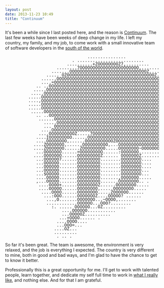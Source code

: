 ```yaml
---
layout: post
date: 2013-11-23 10:49
title: "Continuum"
---
```


It's been a while since I last posted here, and the reason is [Continuum][].
The last few weeks have been weeks of deep change in my life.  I left my
country, my family, and my job, to come work with a small innovative team of
software developers in the [south of the world][].

[Continuum]: http://continuumhq.co
[south of the world]: https://en.wikipedia.org/wiki/Chile

<pre style="line-height:12px">
                                ...............
                          . ..........................
                        ..........+ZOOOOOOOOZ7,.........
                    ........7OOOOOOOOOOOOOOOOOOOOOOO,........
                  .......OOOOOOOOOOOOOOOOOOOOOOOOOOOOOOZ.......
                ..... OZOOOOOOOOOOOOOOOOOOOOOOOOOOOOOOOOOOZ......
              ......OOOOOOOOOOOOOOOOOOOOOOOOOOOOOOOOOOOOOOOOZ....
              ....=OOOOOOOOOOOOOOOOOOOOOOOOOOOOOOOOOOOOOOOOOOO~....
            .. ..OOOOOOOOOOOOOOOOOOOOOOOOOOOOOOOOOOOOOOOOOOOOOOO....,
           .....OOOOOOOOOOOOOOOOOOOOOOOOOOOOOOOOOOOOOOOOOOOOOOOOO ..
          .....OOOOOOOOOOOOOOOOOOOOOOOOOOOOOOOOOOOOOOOOOOOOOOOOOOO....
         .....OOOOOOOOOOOOOOOOOOOOOOOOOOOOOOOOOOOOOOOOOOOOOOOOOOOOO...,
         ....,OOOOOOOOOOOOOOOOOOOOOOOOOOOOOOOOOOOOOOOOOOOOOOOOOOOOO....
         .....OOOOOOOOOOOOOOOOOOOOOOOOOOOOOOOOOOOOOOOOOOOOOOOOOOOOOO...
         .....OOOOOOOOOOOOOOOOOOOOOOOOOOOOOOOOOOOOOOOOOOOOOOOOOOOOOO...:
          .....OOOOOOOOOOOOOOOOOOOOOOOOOOOOOOOOOOOOOOOOOOOOOOOOOOOOO ...
            .. ..OOOOOOOOOOOOOOOOOOOOOOOOOOOOOOOOOOOOOOOOOOOOOOOOOOO....
             ......OOOOOOOOOOOOOOOOOOOOOOOOOOOOOOOOOOOOOOOOOOOOOOOOO....
               .....OOOOOOOOOOOOOOOOOOOOOOOOOOOOOOOOOOOOOOOOOOOOOOOO....
               ... OOOOOOOOOOOOOOOOOOOOOOOOOOOOOOOOOOOOOOOOOOOOOOOOO....
              ....OOOOOOOOOOOOOOOOOOOOOOOOOOOOOOOOOOOOOOOOOOOOOOOOOO....
             ....OOOOOOOOOOZ.....7OOOOOOOOOOOOOOOOOOOOOOOOOOOOOOOOOO...:
            ....IOOOOOOOOO......OOOOOOOOOOOOOOOOOOOOOOOOOOOOOOOOOOO....
            ....OOOOOOOO,......OOOOOOOOOOOZOOOOOOOOOOOOOOOOOOOOOOO8....
           ....ZOOOOOOO,......OOOOOOOOOO,...OOOOOOOOOOOOOOOOOOOOOZ.....
           ....ZOOOOOOO......ZOOOOOOOOO.....OOOOOOOO~OOOOOOOOOOO. ....
            ...OOOOOOO......=OOOOOOOOO......:OOOOOOO.................
           ....OOOOOOO......OOOOOOOOOZ...... OOOOOOOZ..............
            ...OOOOOO7......OOOOOOOOO........OOOOOOOO....
            ...OOOOOO.......OOOOOOOOO........OOOOOOOO....
            ...OOOOOO.......OOOOOOOOO........OOOOOOOO....
            ...OOOOOO.......OOOOOOOOO........OOOOOOOO...
            ...$OOOOO.......OOOOOOOOO........OOOOOOOO...
            ....OOOOO.......OOOOOOOOO.......,OOOOOOO.....
            ,...OOOOO.......OOOOOOOOO.......OOOOOOOO.. .
             ....OOOO+......OOOOOOOOZ......OOOOOOOO.....
             ....OOOOO......OOOOOOOO,.....OOOOOOOO.....
              ....OOOO......OOOOOOOO.....ZOOOOOO......
               ...:OOO......OOOOOOOZ....OOOOO? ......
                ...,O.......OOOOOOO...~OOOO,.......
                ............OOOOOO...OOO?........
                  :. ..... OOOOOO...OZ.........
                      ....OOOOOO...........
                      ...OOOOOZ..........
                     ...+OOOO...... .
                    ....OOOO....
                    ...OOO=...
                   ....OZ...
                   .........
                    . .. .
</pre>

So far it's been great.  The team is awesome, the environment is very relaxed,
and the job is everything I expected.  The country is very different to mine,
both in good and bad ways, and I'm glad to have the chance to get to know it
better.

Professionally this is a great opportunity for me.  I'll get to work with
talented people, learn together, and dedicate my self full time to work in
[what I really like][], and nothing else.  And for that I am grateful.

[what I really like]: https://en.wikipedia.org/wiki/Software_development
